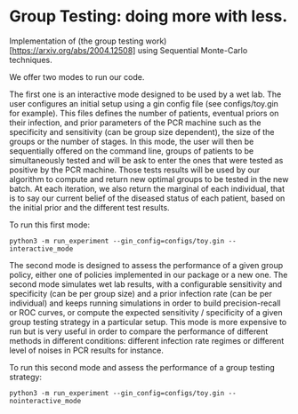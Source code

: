 # Group Testing: doing more with less.

Implementation of (the group testing work)[https://arxiv.org/abs/2004.12508]
using Sequential Monte-Carlo techniques.

We offer two modes to run our code.

The first one is an interactive mode designed to be used by a wet lab. The user configures an initial setup using a gin config file (see configs/toy.gin for example). This files defines the number of patients, eventual priors on their infection, and prior parameters of the PCR machine such as the specificity and sensitivity (can be group size dependent), the size of the groups or the number of stages. In this mode, the user will then be sequentially offered on the command line, groups of patients to be simultaneously tested and will be ask to enter the ones that were tested as positive by the PCR machine. Those tests results will be used by our algorithm to compute and return new optimal groups to be tested in the new batch. At each iteration, we also return the marginal of each individual, that is to say our current belief of the diseased status of each patient, based on the initial prior and the different test results.

To run this first mode:
```
python3 -m run_experiment --gin_config=configs/toy.gin --interactive_mode
```

The second mode is designed to assess the performance of a given group policy, either one of policies implemented in our package or a new one. The second mode simulates wet lab results, with a configurable sensitivity and specificity (can be per group size) and a prior infection rate (can be per individual) and keeps running simulations in order to build precision-recall or ROC curves, or compute the expected sensitivity / specificity of a given group testing strategy in a particular setup. This mode is more expensive to run but is very useful in order to compare the performance of different methods in different conditions: different infection rate regimes or different level of noises in PCR results for instance.

To run this second mode and assess the performance of a group testing strategy:
```
python3 -m run_experiment --gin_config=configs/toy.gin --nointeractive_mode
```
